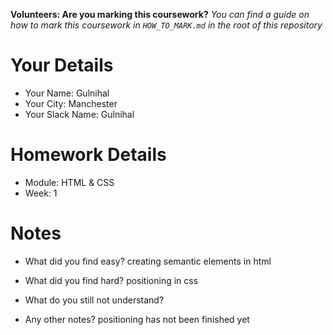 <!--

The title for your pull request should be made in this format

CITY CLASS_NO - FIRST_NAME LAST_NAME - MODULE - WEEK_NO

For example,

London Class 7 - Chris Owen - HTML/CSS - Week 1

Please complete the details below this message

-->

**Volunteers: Are you marking this coursework?** _You can find a guide on how to mark this coursework in `HOW_TO_MARK.md` in the root of this repository_

# Your Details

- Your Name: Gulnihal 
- Your City: Manchester
- Your Slack Name: Gulnihal

# Homework Details

- Module: HTML & CSS
- Week: 1

# Notes

- What did you find easy?
creating semantic elements in html

- What did you find hard?
positioning in css
- What do you still not understand?

- Any other notes?
positioning has not been finished yet
